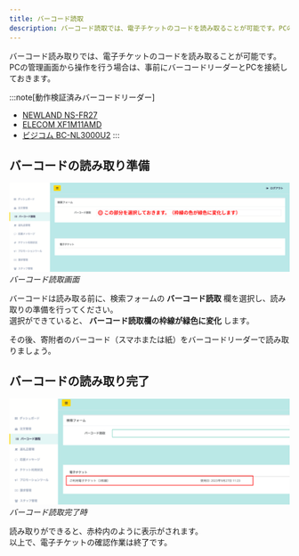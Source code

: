 ```yaml
---
title: バーコード読取
description: バーコード読取では、電子チケットのコードを読み取ることが可能です。PCの管理画面から操作を行う場合は、事前にバーコードリーダーとPCを接続しておきます。
---
```

バーコード読み取りでは、電子チケットのコードを読み取ることが可能です。
PCの管理画面から操作を行う場合は、事前にバーコードリーダーとPCを接続しておきます。

:::note[動作検証済みバーコードリーダー]

- [NEWLAND NS-FR27](https://www.newlandaidc.com/jp/products/Desktop-Scanner/FR27.html)
- [ELECOM XF1M11AMD](https://www.elecom.co.jp/products/XF1M11AMD.html)
- [ビジコム BC-NL3000U2](https://www.busicom.co.jp/h/bc-reader/bc-nl3000u.html)
:::

## バーコードの読み取り準備
![バーコード読取欄を選択し、枠線の色が緑になっていることを確認してください](../../../assets/images/shops_barcode_01.png)
*バーコード読取画面*

バーコードは読み取る前に、検索フォームの **バーコード読取** 欄を選択し、読み取りの準備を行ってください。  
選択ができていると、 **バーコード読取欄の枠線が緑色に変化** します。

その後、寄附者のバーコード（スマホまたは紙）をバーコードリーダーで読み取りましょう。

## バーコードの読み取り完了
![](../../../assets/images/shops_barcode_02.png)
*バーコード読取完了時*

読み取りができると、赤枠内のように表示がされます。  
以上で、電子チケットの確認作業は終了です。
